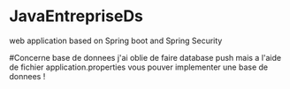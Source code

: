 # JavaEntrepriseDs
web application based on Spring boot and Spring Security

#Concerne base de donnees
j'ai oblie de faire database push mais a l'aide de fichier application.properties vous pouver implementer une base de donnees !
